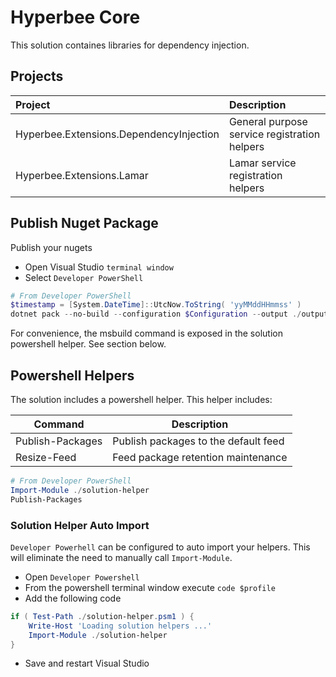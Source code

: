 
# Hyperbee Core

This solution containes libraries for dependency injection.


## Projects

| Project                                 | Description
|:----------------------------------------|:------------------------------
| Hyperbee.Extensions.DependencyInjection | General purpose service registration helpers
| Hyperbee.Extensions.Lamar               | Lamar service registration helpers

## Publish Nuget Package

Publish your nugets

* Open Visual Studio `terminal window`
* Select `Developer PowerShell`

```powershell
# From Developer PowerShell
$timestamp = [System.DateTime]::UtcNow.ToString( 'yyMMddHHmmss' )
dotnet pack --no-build --configuration $Configuration --output ./output --version-suffix "local$timestamp" -p:PushAfterPack=true
```
 
For convenience, the msbuild command is exposed in the solution powershell helper. See section below.

## Powershell Helpers

The solution includes a powershell helper. This helper includes:

| Command          | Description
| ---------------- | ----------------------------------------
| Publish-Packages | Publish packages to the default feed
| Resize-Feed      | Feed package retention maintenance

```powershell
# From Developer PowerShell
Import-Module ./solution-helper
Publish-Packages
```

### Solution Helper Auto Import
`Developer Powerhell` can be configured to auto import your helpers. This will eliminate the need to
manually call `Import-Module`.

* Open `Developer Powershell`
* From the powershell terminal window execute `code $profile`
* Add the following code

```powershell
if ( Test-Path ./solution-helper.psm1 ) {
    Write-Host 'Loading solution helpers ...'
    Import-Module ./solution-helper
}
```

* Save and restart Visual Studio


